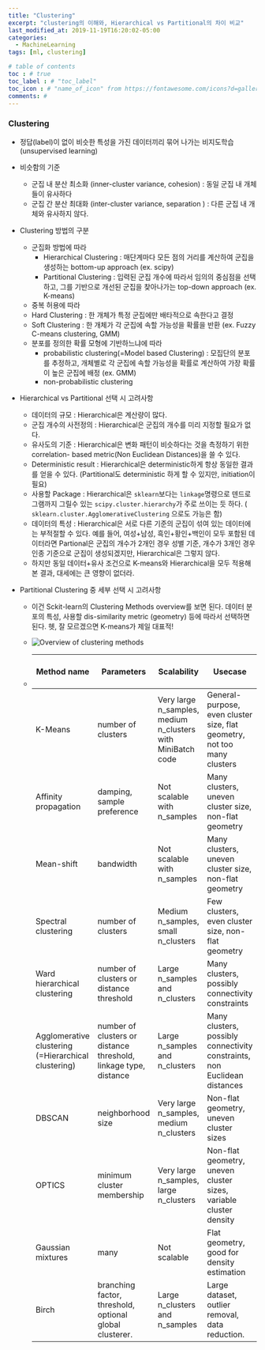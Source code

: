 ```yaml
---
title: "Clustering"
excerpt: "clustering의 이해와, Hierarchical vs Partitional의 차이 비교"
last_modified_at: 2019-11-19T16:20:02-05:00
categories:
  - MachineLearning
tags: [ml, clustering]

# table of contents
toc : # true
toc_label : # "toc_label"
toc_icon : # "name_of_icon" from https://fontawesome.com/icons?d=gallery&s=solid&m=free
comments: # 
---
```




### Clustering

- 정답(label)이 없이 비슷한 특성을 가진 데이터끼리 묶어 나가는 비지도학습(unsupervised learning)

- 비슷함의 기준

  - 군집 내 분산 최소화 (inner-cluster variance, cohesion) : 동일 군집 내 개체들이 유사하다
  -  군집 간 분산 최대화 (inter-cluster variance, separation ) : 다른 군집 내 개체와 유사하지 않다.

  

- Clustering 방법의 구분

  - 군집화 방법에 따라
    - Hierarchical Clustering : 매단계마다 모든 점의 거리를 계산하여 군집을 생성하는 bottom-up approach (ex. scipy)
    - Partitional Clustering : 입력된 군집 개수에 따라서 임의의 중심점을 선택하고, 그를 기반으로 개선된 군집을 찾아나가는 top-down approach (ex. K-means)
  -  중복 허용에 따라
    - Hard Clustering : 한 개체가 특정 군집에만 배타적으로 속한다고 결정 
    - Soft Clustering : 한 개체가 각 군집에 속할 가능성을 확률을 반환 (ex. Fuzzy C-means clustering, GMM)
  - 분포를 정의한 확률 모형에 기반하느냐에 따라
    - probabilistic clustering(=Model based Clustering) : 모집단의 분포를 추정하고, 개체별로 각  군집에 속할 가능성을 확률로 계산하여 가장 확률이 높은 군집에 배정 (ex. GMM)
    - non-probabilistic clustering 

  

- Hierarchical vs Partitional 선택 시 고려사항

  - 데이터의 규모 : Hierarchical은 계산량이 많다.
  - 군집 개수의 사전정의 : Hierarchical은 군집의 개수를 미리 지정할 필요가 없다. 
  - 유사도의 기준 : Hierarchical은 변화 패턴이 비슷하다는 것을 측정하기 위한 correlation- based metric(Non Euclidean Distances)을 쓸 수 있다. 
  - Deterministic result : Hierarchical은 deterministic하게 항상 동일한 결과를 얻을 수 있다. (Partitional도 deterministic 하게 할 수 있지만, initiation이 필요)
  - 사용할 Package : Hierarchical은 `sklearn`보다는 `linkage`명령으로 덴드로 그램까지 그릴수 있는  `scipy.cluster.hierarchy`가 주로 쓰이는 듯 하다. ( `sklearn.cluster.AgglomerativeClustering` 으로도 가능은 함)
  - 데이터의 특성 : Hierarchical은 서로 다른 기준의 군집이 섞여 있는 데이터에는 부적절할 수 있다. 예를 들어, 여성+남성, 흑인+황인+백인이 모두 포함된 데이터라면 Partional은 군집의 개수가 2개인 경우 성별 기준, 개수가 3개인 경우 인종 기준으로 군집이 생성되겠지만, Hierarchical은 그렇지 않다.
  - 하지만 동일 데이터+유사 조건으로 K-means와 Hierarchical을 모두 적용해본 결과, 대세에는 큰 영향이 없더라.

  

- Partitional Clustering 중 세부 선택 시 고려사항

  - 이건 Sckit-learn의 Clustering Methods overview를 보면 된다. 데이터 분포의 특성, 사용할 dis-similarity metric (geometry) 등에 따라서 선택하면 된다. 헷, 잘 모르겠으면 K-means가 제일 대표적! 

  - ![Overview of clustering methods](https://scikit-learn.org/stable/_images/sphx_glr_plot_cluster_comparison_0011.png)

  - | Method name                                         | Parameters                                                   | Scalability                                                  | Usecase                                                      | Geometry (metric used)                       |
    | --------------------------------------------------- | ------------------------------------------------------------ | ------------------------------------------------------------ | ------------------------------------------------------------ | -------------------------------------------- |
    | K-Means                                             | number of clusters                                           | Very large n_samples,  medium n_clusters with MiniBatch code | General-purpose, even cluster size, flat geometry, not too many  clusters | Distances between points                     |
    | Affinity propagation                                | damping, sample preference                                   | Not scalable with n_samples                                  | Many clusters, uneven cluster size, non-flat geometry        | Graph distance (e.g. nearest-neighbor graph) |
    | Mean-shift                                          | bandwidth                                                    | Not scalable with n_samples                                  | Many clusters, uneven cluster size, non-flat geometry        | Distances between points                     |
    | Spectral clustering                                 | number of clusters                                           | Medium n_samples, small n_clusters                           | Few clusters, even cluster size, non-flat geometry           | Graph distance (e.g. nearest-neighbor graph) |
    | Ward hierarchical clustering                        | number of clusters or distance threshold                     | Large n_samples and n_clusters                               | Many clusters, possibly connectivity constraints             | Distances between points                     |
    | Agglomerative clustering (=Hierarchical clustering) | number of clusters or distance threshold, linkage type, distance | Large n_samples and n_clusters                               | Many clusters, possibly connectivity constraints, non Euclidean  distances | Any pairwise distance                        |
    | DBSCAN                                              | neighborhood size                                            | Very large n_samples, medium n_clusters                      | Non-flat geometry, uneven cluster sizes                      | Distances between nearest points             |
    | OPTICS                                              | minimum cluster membership                                   | Very large n_samples, large n_clusters                       | Non-flat geometry, uneven cluster sizes, variable cluster density | Distances between points                     |
    | Gaussian mixtures                                   | many                                                         | Not scalable                                                 | Flat geometry, good for density estimation                   | Mahalanobis distances to centers             |
    | Birch                                               | branching factor, threshold, optional global clusterer.      | Large n_clusters and n_samples                               | Large dataset, outlier removal, data reduction.              | Euclidean distance between points            |

